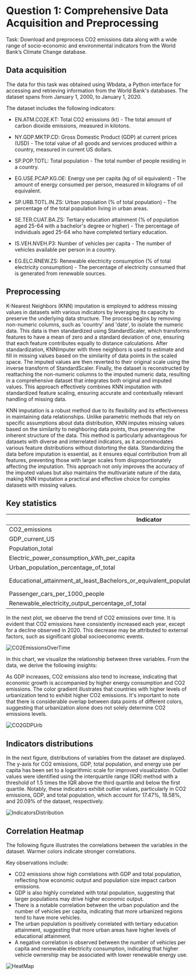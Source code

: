 # Question 1: Comprehensive Data Acquisition and Preprocessing

Task:
Download and preprocess CO2 emissions data along with a wide range of socio-economic
and environmental indicators from the World Bank’s Climate Change database.

## Data acquisition

The data for this task was obtained using Wbdata, a Python interface for accessing and retrieving information from the World Bank's databases. The dataset spans from January 1, 2000, to January 1, 2020.

The dataset includes the following indicators:

* EN.ATM.CO2E.KT: Total CO2 emissions (kt) - The total amount of carbon dioxide emissions, measured in kilotons.

* NY.GDP.MKTP.CD: Gross Domestic Product (GDP) at current prices (USD) - The total value of all goods and services produced within a country, measured in current US dollars.

* SP.POP.TOTL: Total population - The total number of people residing in a country.

* EG.USE.PCAP.KG.OE: Energy use per capita (kg of oil equivalent) - The amount of energy consumed per person, measured in kilograms of oil equivalent.

* SP.URB.TOTL.IN.ZS: Urban population (% of total population) - The percentage of the total population living in urban areas.

* SE.TER.CUAT.BA.ZS: Tertiary education attainment (% of population aged 25-64 with a bachelor's degree or higher) - The percentage of individuals aged 25-64 who have completed tertiary education.

* IS.VEH.NVEH.P3: Number of vehicles per capita - The number of vehicles available per person in a country.

* EG.ELC.RNEW.ZS: Renewable electricity consumption (% of total electricity consumption) - The percentage of electricity consumed that is generated from renewable sources.

## Preprocessing

K-Nearest Neighbors (KNN) imputation is employed to address missing values in datasets with various indicators by leveraging its capacity to preserve the underlying data structure. The process begins by removing non-numeric columns, such as 'country' and 'date', to isolate the numeric data. This data is then standardized using StandardScaler, which transforms features to have a mean of zero and a standard deviation of one, ensuring that each feature contributes equally to distance calculations. After standardization, KNNImputer with three neighbors is used to estimate and fill in missing values based on the similarity of data points in the scaled space. The imputed values are then reverted to their original scale using the inverse transform of StandardScaler. Finally, the dataset is reconstructed by reattaching the non-numeric columns to the imputed numeric data, resulting in a comprehensive dataset that integrates both original and imputed values. This approach effectively combines KNN imputation with standardized feature scaling, ensuring accurate and contextually relevant handling of missing data.

KNN imputation is a robust method due to its flexibility and its effectiveness in maintaining data relationships. Unlike parametric methods that rely on specific assumptions about data distribution, KNN imputes missing values based on the similarity to neighboring data points, thus preserving the inherent structure of the data. This method is particularly advantageous for datasets with diverse and interrelated indicators, as it accommodates various feature distributions without distorting the data. Standardizing the data before imputation is essential, as it ensures equal contribution from all features, preventing those with larger scales from disproportionately affecting the imputation. This approach not only improves the accuracy of the imputed values but also maintains the multivariate nature of the data, making KNN imputation a practical and effective choice for complex datasets with missing values.

## Key statistics

| Indicator                                                                                                          | count       | mean           | std            | min           | 25%           | 50%           | 75%           | max           |
|--------------------------------------------------------------------------------------------------------------------|-------------|----------------|----------------|---------------|---------------|---------------|---------------|---------------|
| CO2_emissions                                                                                                      | 5690.000000 | 1.030626e+06   | 3.476438e+06   | 0.000000e+00  | 2.303333e+03  | 2.011651e+04  | 2.373627e+05  | 3.556056e+07  |
| GDP_current_US                                                                                                     | 5690.000000 | 1.908900e+12   | 7.095445e+12   | 1.396473e+07  | 5.644204e+09  | 3.449635e+10  | 4.338546e+11  | 8.794557e+13  |
| Population_total                                                                                                   | 5690.000000 | 2.793706e+08   | 8.705055e+08   | 9.609000e+03  | 1.652923e+06  | 9.947042e+06  | 6.780651e+07  | 7.821272e+09  |
| Electric_power_consumption_kWh_per_capita                                                                          | 5690.000000 | 2093.043120    | 2482.653514    | 9.579196      | 607.012896    | 1234.844683   | 2483.822436   | 21420.628504  |
| Urban_population_percentage_of_total                                                                               | 5690.000000 | 57.294093      | 22.966936      | 8.246000      | 38.427371     | 57.046122     | 76.197750     | 100.000000    |
| Educational_attainment_at_least_Bachelors_or_equivalent_population_25_older_than_total_percentage                  | 5690.000000 | 12.986930      | 9.754490       | -1.776357e-15 | 4.870232      | 10.500970     | 19.594940     | 59.260880     |
| Passenger_cars_per_1000_people                                                                                     | 5690.000000 | 92.446888      | 81.965917      | 0.300000      | 20.333333     | 53.696807     | 162.379518    | 290.000000    |
| Renewable_electricity_output_percentage_of_total                                                                   | 5690.000000 | 25.832625      | 28.969410      | 0.000000      | 1.254077      | 16.874250     | 41.757445     | 100.000000    |

In the next plot, we observe the trend of CO2 emissions over time. It is evident that CO2 emissions have consistently increased each year, except for a decline observed in 2020. This decrease may be attributed to external factors, such as significant global socioeconomic events. 

![CO2EmissionsOverTime](/Question-1/images/co2-emissions-over-time.png)

In this chart, we visualize the relationship between three variables. From the data, we derive the following insights:

As GDP increases, CO2 emissions also tend to increase, indicating that economic growth is accompanied by higher energy consumption and CO2 emissions.
The color gradient illustrates that countries with higher levels of urbanization tend to exhibit higher CO2 emissions.
It's important to note that there is considerable overlap between data points of different colors, suggesting that urbanization alone does not solely determine CO2 emissions levels.

![CO2GDPUrb](/Question-1/images/co2-emissions-gdp-urbanization.png)


## Indicators distributions

In the next figure, distributions of variables from the dataset are displayed. The y-axis for CO2 emissions, GDP, total population, and energy use per capita has been set to a logarithmic scale for improved visualization. Outlier values were identified using the interquartile range (IQR) method with a threshold of 1.5 times the IQR above the third quartile and below the first quartile. Notably, these indicators exhibit outlier values, particularly in CO2 emissions, GDP, and total population, which account for 17.47%, 18.58%, and 20.09% of the dataset, respectively.

![IndicatorsDistribution](/Question-1/images/whisker-plots.png)



## Correlation Heatmap

The following figure illustrates the correlations between the variables in the dataset. Warmer colors indicate stronger correlations.

Key observations include:

* CO2 emissions show high correlations with GDP and total population, reflecting how economic output and population size impact carbon emissions.
* GDP is also highly correlated with total population, suggesting that larger populations may drive higher economic output.
* There is a notable correlation between the urban population and the number of vehicles per capita, indicating that more urbanized regions tend to have more vehicles.
* The urban population is positively correlated with tertiary education attainment, suggesting that more urban areas have higher levels of educational attainment.
* A negative correlation is observed between the number of vehicles per capita and renewable electricity consumption, indicating that higher vehicle ownership may be associated with lower renewable energy use.


![HeatMap](/Question-1/images/heatmap-question-1.png)


